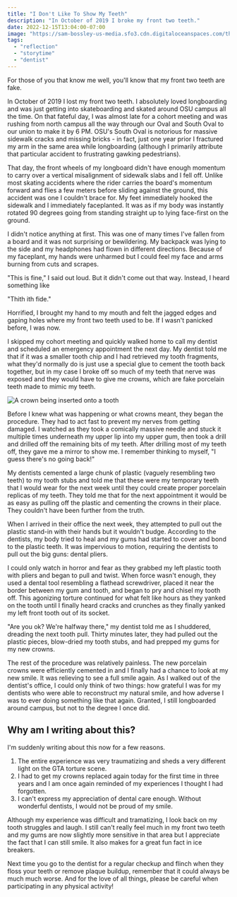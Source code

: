 ```yaml
---
title: "I Don't Like To Show My Teeth"
description: "In October of 2019 I broke my front two teeth."
date: 2022-12-15T13:04:00-07:00
image: "https://sam-bossley-us-media.sfo3.cdn.digitaloceanspaces.com/thoughts/2022/smile-crown.jpg"
tags:
  - "reflection"
  - "storytime"
  - "dentist"
---
```


For those of you that know me well, you'll know that my front two teeth are fake.

In October of 2019 I lost my front two teeth. I absolutely loved longboarding and was just getting into skateboarding and skated around OSU campus all the time. On that fateful day, I was almost late for a cohort meeting and was rushing from north campus all the way through our Oval and South Oval to our union to make it by 6 PM. OSU's South Oval is notorious for massive sidewalk cracks and missing bricks - in fact, just one year prior I fractured my arm in the same area while longboarding (although I primarily attribute that particular accident to frustrating gawking pedestrians).

That day, the front wheels of my longboard didn't have enough momentum to carry over a vertical misalignment of sidewalk slabs and I fell off. Unlike most skating accidents where the rider carries the board's momentum forward and flies a few meters before sliding against the ground, this accident was one I couldn't brace for. My feet immediately hooked the sidewalk and I immediately faceplanted. It was as if my body was instantly rotated 90 degrees going from standing straight up to lying face-first on the ground.

I didn't notice anything at first. This was one of many times I've fallen from a board and it was not surprising or bewildering. My backpack was lying to the side and my headphones had flown in different directions. Because of my faceplant, my hands were unharmed but I could feel my face and arms burning from cuts and scrapes.

"This is fine," I said out loud. But it didn't come out that way. Instead, I heard something like

"Thith ith fide."

Horrified, I brought my hand to my mouth and felt the jagged edges and gaping holes where my front two teeth used to be. If I wasn't panicked before, I was now.

I skipped my cohort meeting and quickly walked home to call my dentist and scheduled an emergency appointment the next day. My dentist told me that if it was a smaller tooth chip and I had retrieved my tooth fragments, what they'd normally do is just use a special glue to cement the tooth back together, but in my case I broke off so much of my teeth that nerve was exposed and they would have to give me crowns, which are fake porcelain teeth made to mimic my teeth.

![A crown being inserted onto a tooth](https://sam-bossley-us-media.sfo3.cdn.digitaloceanspaces.com/thoughts/2022/smile-crown.jpg)

Before I knew what was happening or what crowns meant, they began the procedure. They had to act fast to prevent my nerves from getting damaged. I watched as they took a comically massive needle and stuck it multiple times underneath my upper lip into my upper gum, then took a drill and drilled off the remaining bits of my teeth. After drilling most of my teeth off, they gave me a mirror to show me. I remember thinking to myself, "I guess there's no going back!"

My dentists cemented a large chunk of plastic (vaguely resembling two teeth) to my tooth stubs and told me that these were my temporary teeth that I would wear for the next week until they could create proper porcelain replicas of my teeth. They told me that for the next appointment it would be as easy as pulling off the plastic and cementing the crowns in their place. They couldn't have been further from the truth.

When I arrived in their office the next week, they attempted to pull out the plastic stand-in with their hands but it wouldn't budge. According to the dentists, my body tried to heal and my gums had started to cover and bond to the plastic teeth. It was impervious to motion, requiring the dentists to pull out the big guns: dental pliers.

I could only watch in horror and fear as they grabbed my left plastic tooth with pliers and began to pull and twist. When force wasn't enough, they used a dental tool resembling a flathead screwdriver, placed it near the border between my gum and tooth, and began to pry and chisel my tooth off. This agonizing torture continued for what felt like hours as they yanked on the tooth until I finally heard cracks and crunches as they finally yanked my left front tooth out of its socket.

"Are you ok? We're halfway there," my dentist told me as I shuddered, dreading the next tooth pull. Thirty minutes later, they had pulled out the plastic pieces, blow-dried my tooth stubs, and had prepped my gums for my new crowns.

The rest of the procedure was relatively painless. The new porcelain crowns were efficiently cemented in and I finally had a chance to look at my new smile. It was relieving to see a full smile again. As I walked out of the dentist's office, I could only think of two things: how grateful I was for my dentists who were able to reconstruct my natural smile, and how adverse I was to ever doing something like that again. Granted, I still longboarded around campus, but not to the degree I once did.

## Why am I writing about this?

I'm suddenly writing about this now for a few reasons.

1. The entire experience was very traumatizing and sheds a very different light on the GTA torture scene.
2. I had to get my crowns replaced again today for the first time in three years and I am once again reminded of my experiences I thought I had forgotten.
3. I can't express my appreciation of dental care enough. Without wonderful dentists, I would not be proud of my smile.

Although my experience was difficult and tramatizing, I look back on my tooth struggles and laugh. I still can't really feel much in my front two teeth and my gums are now slightly more sensitive in that area but I appreciate the fact that I can still smile. It also makes for a great fun fact in ice breakers.

Next time you go to the dentist for a regular checkup and flinch when they floss your teeth or remove plaque buildup, remember that it could always be much much worse. And for the love of all things, please be careful when participating in any physical activity!
